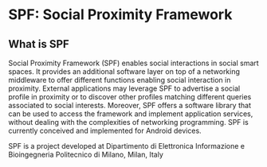 # SPF: Social Proximity Framework #

## What is SPF ##
Social Proximity Framework (SPF) enables social interactions in social smart spaces. It provides an additional software layer on top of a networking middleware to offer different functions enabling social interaction in proximity. External applications may leverage SPF to advertise a social profile in proximity or to discover other profiles matching different queries associated to social interests. Moreover, SPF offers a software library that can be used to access the framework and implement application services, without dealing with the complexities of networking programming. SPF is currently conceived and implemented for Android devices. 

SPF is a project developed at 
Dipartimento di Elettronica Informazione e Bioingegneria
Politecnico di Milano, Milan, Italy
